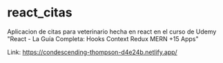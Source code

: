 # react_citas
Aplicacion de citas para veterinario hecha en react en el curso de Udemy "React - La Guía Completa: Hooks Context Redux MERN +15 Apps"

Link: https://condescending-thompson-d4e24b.netlify.app/
